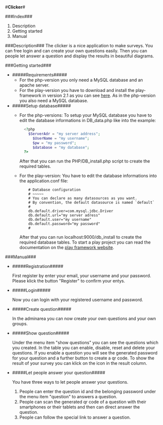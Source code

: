 #**Clicker**#

###Index###
1. Description
2. Getting started
3. Manual

###Description###
The clicker is a nice application to make surveys. You can free login and can create your own questions easily.
Then you can people let answer a question and display the results in beautiful diagrams.

###Getting started###
* #####Requirements#####
  - For the php-version you only need a MySQL database and an apache server.
  - For the play-version you have to download and install the play-framework in version 2.1 as you can see 
  	[here](http://www.playframework.com/documentation/2.1.1/Installing). As in the php-version you also need 
		a MySQL database.
* #####Setup database#####	
	- For the php-versions:
  	To setup your MySQL database you have to edit the database 
  	informations in DB_data.php like into the example: 
  

		```php
		  <?php
		    $ServerAdr = "my server address";
			  $UserName = "my username";
			  $pw = "my password";
			  $database = "my database";
		  ?>
		```
		After that you can run the PHP/DB_install.php script to create the required tables.
  	
	- For the play-version:
		You have to edit the database informations into the application.conf file:

		```
			# Database configuration
			# ~~~~~ 
			# You can declare as many datasources as you want.
			# By convention, the default datasource is named `default`
			#
			db.default.driver=com.mysql.jdbc.Driver
			db.default.url="my server adress"
			db.default.user="my username"
			db.default.password="my password"
			#
		```
		After that you can run localhost:9000/db_install to create the required database tables.
		To start a play project you can read the documentation on the [play framework website](http://www.playframework.com/documentation/2.1.1/PlayConsole).


###Manual###
* #####Registration#####

	First register by enter your email, your username and your password. Please klick the button "Register"
	to confirm your entys.
* #####Login#####

	Now you can login with your registered username and password.
* #####Create question#####

	In the adminarea you can now create your own questions and your own groups.
* #####Show question#####

	Under the menu item "show questions" you can see the questions which you created.
	In the table you can enable, disable, reset and delete your questions. If you enable a question you will see
	the generated password for your question and a further button to create a qr code. To show the result of your
	survey you can klick on the icon in the result column.
* #####Let people answer your question#####

	You have three ways to let people answer your questions.
	1. People can enter the question id and the belonging password under the menu item "question" to answers a question.
	2. People can scan the generated qr code of a question with their smartphones or their tablets and then can
		direct answer the question.
	3. People can follow the special link to answer a question.

